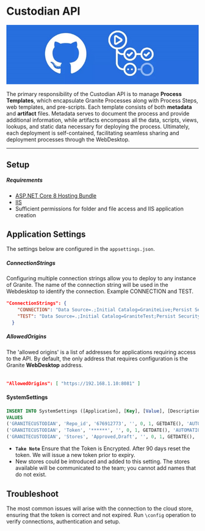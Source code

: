 # Custodian API
![Local Image](./custodian.jpg)


The primary responsibility of the Custodian API is to manage **Process Templates**, which encapsulate Granite Processes along with Process Steps, web templates, and pre-scripts. Each template consists of both **metadata** and **artifact** files. Metadata serves to document the process and provide additional information, while artifacts encompass all the data, scripts, views, lookups, and static data necessary for deploying the process. Ultimately, each deployment is self-contained, facilitating seamless sharing and deployment processes through the WebDesktop.

---
## Setup

##### Requirements

- [ASP.NET Core 8 Hosting Bundle](https://dotnet.microsoft.com/en-us/download/dotnet/8.0)
- [IIS](../iis/getting-started.md)
- Sufficient permissions for folder and file access and IIS application creation

## Application Settings

The settings below are configured in the `appsettings.json`.

##### ConnectionStrings
Configuring multiple connection strings allow you to deploy to any instance of Granite.
The name of the connection string will be used in the Webdesktop to identify the connection.
Example CONNECTION and TEST.

``` json
"ConnectionStrings": {
    "CONNECTION": "Data Source=.;Initial Catalog=GraniteLive;Persist Security Info=True;User ID=;TrustServerCertificate=True;",
    "TEST": "Data Source=.;Initial Catalog=GraniteTest;Persist Security Info=True;User ID=;TrustServerCertificate=True;"
  }
```

##### AllowedOrigins

The 'allowed origins' is a list of addresses for applications requiring access to the API. 
By default, the only address that requires configuration is the Granite **WebDesktop** address.

```json

"AllowedOrigins": [ "https://192.168.1.10:8081" ]
```
#### SystemSettings

```sql
INSERT INTO SystemSettings ([Application], [Key], [Value], [Description], [isEncrypted], [isActive], AuditDate, AuditUser)
VALUES 
('GRANITECUSTODIAN', 'Repo_id', '676912773', '', 0, 1, GETDATE(), 'AUTOMATION'),
('GRANITECUSTODIAN', 'Token', '******', '', 0, 1, GETDATE(), 'AUTOMATION'),
('GRANITECUSTODIAN', 'Stores', 'Approved,Draft', '', 0, 1, GETDATE(), 'AUTOMATION')
```

- **`Take Note`** Ensure that the Token is Encrypted. After 90 days reset the token. We will issue a new token prior to expiry.
- New stores could be introduced and added to this setting. The stores available will be communicated to the team; you cannot add names that do not exist.


## Troubleshoot

The most common issues will arise with the connection to the cloud store, ensuring that the token is correct and not expired.
Run `\config` operation to verify connections, authentication and setup.